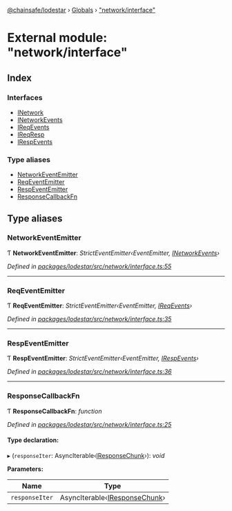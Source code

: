[@chainsafe/lodestar](../README.md) › [Globals](../globals.md) › ["network/interface"](_network_interface_.md)

# External module: "network/interface"

## Index

### Interfaces

* [INetwork](../interfaces/_network_interface_.inetwork.md)
* [INetworkEvents](../interfaces/_network_interface_.inetworkevents.md)
* [IReqEvents](../interfaces/_network_interface_.ireqevents.md)
* [IReqResp](../interfaces/_network_interface_.ireqresp.md)
* [IRespEvents](../interfaces/_network_interface_.irespevents.md)

### Type aliases

* [NetworkEventEmitter](_network_interface_.md#networkeventemitter)
* [ReqEventEmitter](_network_interface_.md#reqeventemitter)
* [RespEventEmitter](_network_interface_.md#respeventemitter)
* [ResponseCallbackFn](_network_interface_.md#responsecallbackfn)

## Type aliases

###  NetworkEventEmitter

Ƭ **NetworkEventEmitter**: *StrictEventEmitter‹EventEmitter, [INetworkEvents](../interfaces/_network_interface_.inetworkevents.md)›*

*Defined in [packages/lodestar/src/network/interface.ts:55](https://github.com/ChainSafe/lodestar/blob/5f04d592a/packages/lodestar/src/network/interface.ts#L55)*

___

###  ReqEventEmitter

Ƭ **ReqEventEmitter**: *StrictEventEmitter‹EventEmitter, [IReqEvents](../interfaces/_network_interface_.ireqevents.md)›*

*Defined in [packages/lodestar/src/network/interface.ts:35](https://github.com/ChainSafe/lodestar/blob/5f04d592a/packages/lodestar/src/network/interface.ts#L35)*

___

###  RespEventEmitter

Ƭ **RespEventEmitter**: *StrictEventEmitter‹EventEmitter, [IRespEvents](../interfaces/_network_interface_.irespevents.md)›*

*Defined in [packages/lodestar/src/network/interface.ts:36](https://github.com/ChainSafe/lodestar/blob/5f04d592a/packages/lodestar/src/network/interface.ts#L36)*

___

###  ResponseCallbackFn

Ƭ **ResponseCallbackFn**: *function*

*Defined in [packages/lodestar/src/network/interface.ts:25](https://github.com/ChainSafe/lodestar/blob/5f04d592a/packages/lodestar/src/network/interface.ts#L25)*

#### Type declaration:

▸ (`responseIter`: AsyncIterable‹[IResponseChunk](../interfaces/_network_encoders_interface_.iresponsechunk.md)›): *void*

**Parameters:**

Name | Type |
------ | ------ |
`responseIter` | AsyncIterable‹[IResponseChunk](../interfaces/_network_encoders_interface_.iresponsechunk.md)› |
